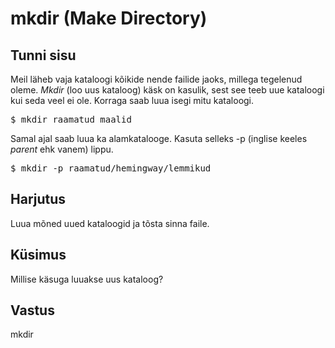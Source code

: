 # mkdir (Make Directory)

## Tunni sisu

Meil läheb vaja kataloogi kõikide nende failide jaoks, millega tegelenud oleme. *Mkdir* (loo uus kataloog) käsk on kasulik, sest see teeb uue kataloogi kui seda veel ei ole. Korraga saab luua isegi mitu kataloogi.

<pre>$ mkdir raamatud maalid</pre>

Samal ajal saab luua ka alamkatalooge. Kasuta selleks -p (inglise keeles *parent* ehk vanem) lippu.
 
<pre>$ mkdir -p raamatud/hemingway/lemmikud</pre>

## Harjutus

Luua mõned uued kataloogid ja tõsta sinna faile.

## Küsimus

Millise käsuga luuakse uus kataloog?

## Vastus

mkdir
